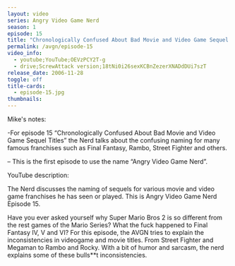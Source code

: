 ```yaml
---
layout: video
series: Angry Video Game Nerd
season: 1
episode: 15
title: "Chronologically Confused About Bad Movie and Video Game Sequel Titles"
permalink: /avgn/episode-15
video_info:
  - youtube;YouTube;OEVzPCY2T-g
  - drive;ScrewAttack version;18tNi0i26sexKCBnZezerXNADdDUi7szT
release_date: 2006-11-28
toggle: off
title-cards:
  - episode-15.jpg
thumbnails:
---
```


<p class="mikes-notes">Mike's notes:</p>

-For episode 15 “Chronologically Confused About Bad Movie and Video Game Sequel Titles” the Nerd talks about the confusing naming for many famous franchises such as Final Fantasy, Rambo, Street Fighter and others.

– This is the first episode to use the name “Angry Video Game Nerd”.

<p class="yt-description">YouTube description:</p>

The Nerd discusses the naming of sequels for various movie and video game franchises he has seen or played. This is Angry Video Game Nerd Episode 15.

Have you ever asked yourself why Super Mario Bros 2 is so different from the rest games of the Mario Series? What the fuck happened to Final Fantasy IV, V and VI? For this episode, the AVGN tries to explain the inconsistencies in videogame and movie titles. From Street Fighter and Megaman to Rambo and Rocky. With a bit of humor and sarcasm, the nerd explains some of these bulls**t inconsistencies.